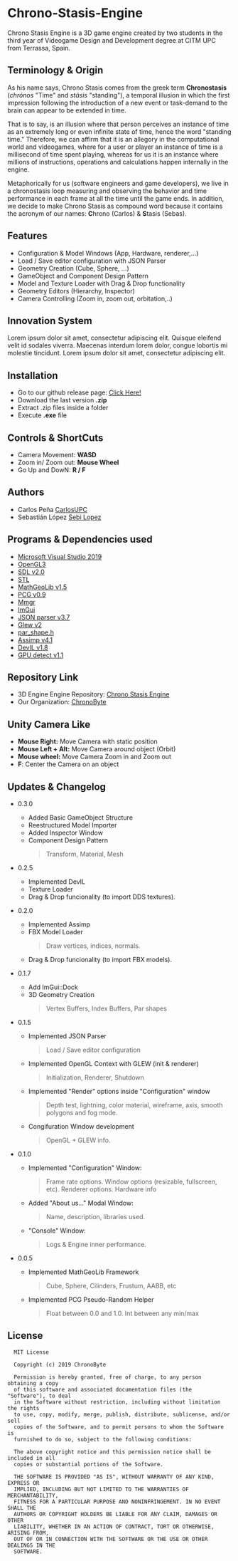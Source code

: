 # Chrono-Stasis-Engine

Chrono Stasis Engine is a 3D game engine created by two students in the third year of Videogame Design and Development degree at CITM UPC from Terrassa, Spain. 

## Terminology & Origin
As his name says, Chrono Stasis comes from the greek term **Chronostasis** (*chrónos* "Time" and *stásis* "standing"), a temporal illusion in which the first impression following the introduction of a new event or task-demand to the brain can appear to be extended in time. 

That is to say, is an illusion where that person perceives an instance of time as an extremely long or even infinite state of time, hence the word "standing time." Therefore, we can affirm that it is an allegory in the computational world and videogames, where for a user or player an instance of time is a millisecond of time spent playing, whereas for us it is an instance where millions of instructions, operations and calculations happen internally in the engine. 

Metaphorically for us (software engineers and game developers), we live in a chronostasis loop measuring and observing the behavior and time performance in each frame at all the time until the game ends. In addition, we decide to make Chrono Stasis as compound word because it contains the acronym of our names: **C**hrono (Carlos) & **S**tasis (Sebas).

## Features
* Configuration & Model Windows (App, Hardware, renderer,...)
* Load / Save editor configuration with JSON Parser
* Geometry Creation (Cube, Sphere, ...)
* GameObject and Component Design Pattern 
* Model and Texture Loader with Drag & Drop functionality
* Geometry Editors (Hierarchy, Inspector)
* Camera Controlling (Zoom in, zoom out, orbitation,..)

## Innovation System
Lorem ipsum dolor sit amet, consectetur adipiscing elit. Quisque eleifend velit id sodales viverra. Maecenas interdum lorem dolor, congue lobortis mi molestie tincidunt. Lorem ipsum dolor sit amet, consectetur adipiscing elit. 

## Installation
* Go to our github release page: [Click Here!](https://github.com/ChronoByte/Chrono-Stasis-Engine/releases)
* Download the last version **.zip**
* Extract .zip files inside a folder 
* Execute **.exe** file

## Controls & ShortCuts
* Camera Movement: **WASD**
* Zoom in/ Zoom out: **Mouse Wheel**
* Go Up and DowN: **R / F**

## Authors
* Carlos Peña [CarlosUPC](https://github.com/CarlosUPC)
* Sebastián López [Sebi Lopez](https://github.com/Sebi-Lopez)

## Programs & Dependencies used
* [Microsoft Visual Studio 2019](https://visualstudio.microsoft.com/es/vs/)
* [OpenGL3](https://opengl.org/)
* [SDL v2.0](https://www.libsdl.org/license.php)
* [STL](https://docs.oracle.com/database/bdb181/html/installation/win_build_stl.html)
* [MathGeoLib v1.5](https://github.com/juj/MathGeoLib)
* [PCG v0.9](http://www.pcg-random.org/)
* [Mmgr](http://www.flipcode.com/archives/Presenting_A_Memory_Manager.shtml)
* [ImGui](https://github.com/ocornut/imgui)
* [JSON parser v3.7](https://github.com/nlohmann/json)
* [Glew v2](https://github.com/nigels-com/glew)
* [par_shape.h](https://prideout.net/shapes)
* [Assimp v4.1](http://www.assimp.org/) 
* [DevIL v1.8](http://openil.sourceforge.net/) 
* [GPU detect v1.1](https://github.com/MatthewKing/DeviceId)

## Repository Link

* 3D Engine Engine Repository: [Chrono Stasis Engine](https://github.com/ChronoByte/Chrono-Stasis-Engine)
* Our Organization: [ChronoByte](https://github.com/ChronoByte)

## Unity Camera Like
* **Mouse Right:** Move Camera with static position
* **Mouse Left + Alt:** Move Camera around object (Orbit)
* **Mouse wheel:** Move Camera Zoom in and Zoom out
* **F**: Center the Camera on an object

## Updates & Changelog

* 0.3.0
     * Added Basic GameObject  Structure 
     * Reestructured Model Importer 
     * Added Inspector Window
     * Component Design Pattern 
        > Transform, Material, Mesh

* 0.2.5
    * Implemented DevIL 
     * Texture Loader
     * Drag & Drop funcionality (to import DDS textures).


* 0.2.0
    * Implemented Assimp  
    * FBX Model Loader
       > Draw vertices, indices, normals.
    * Drag & Drop funcionality (to import FBX models).


* 0.1.7
     * Add ImGui::Dock 
     * 3D Geometry Creation
       > Vertex Buffers, Index Buffers, Par shapes
     
      
* 0.1.5
   * Implemented JSON Parser
      > Load / Save editor configuration
   * Implemented OpenGL Context with GLEW (init & renderer)
      > Initialization, Renderer, Shutdown 
   * Implemented "Render" options inside "Configuration" window
      > Depth test, lightning, color material, wireframe, axis, smooth polygons and fog mode.
    * Congifuration Window development
      > OpenGL + GLEW info.

* 0.1.0
    * Implemented "Configuration" Window:
      >Frame rate options. Window options (resizable, fullscreen, etc). Renderer options. Hardware info 
    * Added "About us..." Modal Window:
      >Name, description, libraries used.
    * "Console" Window:
      >Logs & Engine inner performance.
      
 * 0.0.5
   * Implemented MathGeoLib Framework
     > Cube, Sphere, Cilinders, Frustum, AABB, etc
   * Implemented PCG Pseudo-Random Helper
     > Float between 0.0 and 1.0. 
     > Int between any min/max
## License

      MIT License

      Copyright (c) 2019 ChronoByte

      Permission is hereby granted, free of charge, to any person obtaining a copy
      of this software and associated documentation files (the "Software"), to deal
      in the Software without restriction, including without limitation the rights
      to use, copy, modify, merge, publish, distribute, sublicense, and/or sell
      copies of the Software, and to permit persons to whom the Software is
      furnished to do so, subject to the following conditions:

      The above copyright notice and this permission notice shall be included in all
      copies or substantial portions of the Software.

      THE SOFTWARE IS PROVIDED "AS IS", WITHOUT WARRANTY OF ANY KIND, EXPRESS OR
      IMPLIED, INCLUDING BUT NOT LIMITED TO THE WARRANTIES OF MERCHANTABILITY,
      FITNESS FOR A PARTICULAR PURPOSE AND NONINFRINGEMENT. IN NO EVENT SHALL THE
      AUTHORS OR COPYRIGHT HOLDERS BE LIABLE FOR ANY CLAIM, DAMAGES OR OTHER
      LIABILITY, WHETHER IN AN ACTION OF CONTRACT, TORT OR OTHERWISE, ARISING FROM,
      OUT OF OR IN CONNECTION WITH THE SOFTWARE OR THE USE OR OTHER DEALINGS IN THE
      SOFTWARE.

